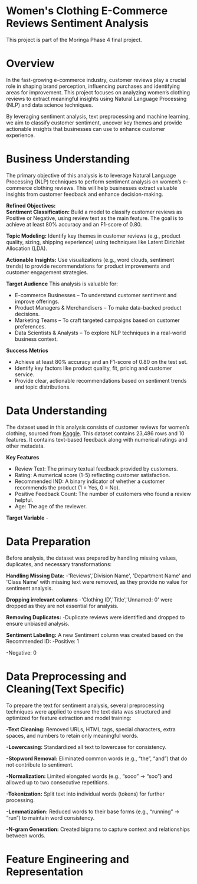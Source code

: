 # Women's Clothing E-Commerce Reviews Sentiment Analysis
This project is part of the Moringa Phase 4 final project.

# Overview
In the fast-growing e-commerce industry, customer reviews play a crucial role in shaping brand perception, influencing purchases and identifying areas for improvement. This project focuses on analyzing women’s clothing reviews to extract meaningful insights using Natural Language Processing (NLP) and data science techniques.

By leveraging sentiment analysis, text preprocessing and machine learning, we aim to classify customer sentiment, uncover key themes and provide actionable insights that businesses can use to enhance customer experience.

# Business Understanding
The primary objective of this analysis is to leverage Natural Language Processing (NLP) techniques to perform sentiment analysis on women’s e-commerce clothing reviews. This will help businesses extract valuable insights from customer feedback and enhance decision-making.

**Refined Objectives:**  
**Sentiment Classification:** Build a model to classify customer reviews as Positive or Negative, using review text as the main feature. The goal is to achieve at least 80% accuracy and an F1-score of 0.80.

**Topic Modeling:** Identify key themes in customer reviews (e.g., product quality, sizing, shipping experience) using techniques like Latent Dirichlet Allocation (LDA).

**Actionable Insights:** Use visualizations (e.g., word clouds, sentiment trends) to provide recommendations for product improvements and customer engagement strategies.

**Target Audience**
This analysis is valuable for:
- E-commerce Businesses – To understand customer sentiment and improve offerings.
- Product Managers & Merchandisers – To make data-backed product decisions.
- Marketing Teams – To craft targeted campaigns based on customer preferences.
- Data Scientists & Analysts – To explore NLP techniques in a real-world business context.

**Success Metrics**
- Achieve at least 80% accuracy and an F1-score of 0.80 on the test set.
- Identify key factors like product quality, fit, pricing and customer service.
- Provide clear, actionable recommendations based on sentiment trends and topic distributions.

# Data Understanding
The dataset used in this analysis consists of customer reviews for women’s clothing, sourced from [Kaggle](https://www.kaggle.com/datasets/nicapotato/womens-ecommerce-clothing-reviews). This dataset contains 23,486 rows and 10 features. It contains text-based feedback along with numerical ratings and other metadata.

  **Key Features**
  - Review Text: The primary textual feedback provided by customers.
  - Rating: A numerical score (1-5) reflecting customer satisfaction.
  - Recommended IND: A binary indicator of whether a customer recommends the product (1 = Yes, 0 = No).
  - Positive Feedback Count: The number of customers who found a review helpful.
  - Age: The age of the reviewer.
    
  **Target Variable**
    - 
# Data Preparation
Before analysis, the dataset was prepared by handling missing values, duplicates, and necessary transformations:

**Handling Missing Data:**
-'Reviews','Division Name', 'Department Name' and 'Class Name' with missing text were removed, as they provide no value for sentiment analysis.

**Dropping irrelevant columns**
-'Clothing ID','Title','Unnamed: 0' were dropped as they are not essential for analysis. 

**Removing Duplicates:**
-Duplicate reviews were identified and dropped to ensure unbiased analysis.

**Sentiment Labeling:**
A new Sentiment column was created based on the Recommended ID:
-Positive: 1

-Negative: 0

# Data Preprocessing and Cleaning(Text Specific)
To prepare the text for sentiment analysis, several preprocessing techniques were applied to ensure the text data was structured and optimized for feature extraction and model training:

**-Text Cleaning:** Removed URLs, HTML tags, special characters, extra spaces, and numbers to retain only meaningful words.

**-Lowercasing:** Standardized all text to lowercase for consistency.

**-Stopword Removal:** Eliminated common words (e.g., “the”, “and”) that do not contribute to sentiment.

**-Normalization:** Limited elongated words (e.g., “sooo” → “soo”) and allowed up to two consecutive repetitions.

**-Tokenization:** Split text into individual words (tokens) for further processing.

**-Lemmatization:** Reduced words to their base forms (e.g., “running” → “run”) to maintain word consistency.

**-N-gram Generation:** Created bigrams to capture context and relationships between words.

# Feature Engineering and Representation

